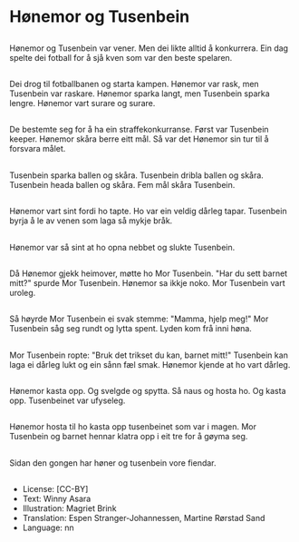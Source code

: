 # Hønemor og Tusenbein

##
Hønemor og Tusenbein var vener. Men dei likte alltid å konkurrera. Ein dag spelte dei fotball for å sjå kven som var den beste spelaren.

##
Dei drog til fotballbanen og starta kampen. Hønemor var rask, men Tusenbein var raskare. Hønemor sparka langt, men Tusenbein sparka lengre. Hønemor vart surare og surare.

##
De bestemte seg for å ha ein straffekonkurranse. Først var Tusenbein keeper. Hønemor skåra berre eitt mål. Så var det Hønemor sin tur til å forsvara målet.

##
Tusenbein sparka ballen og skåra. Tusenbein dribla ballen og skåra. Tusenbein heada ballen og skåra. Fem mål skåra Tusenbein.

##
Hønemor vart sint fordi ho tapte. Ho var ein veldig dårleg tapar. Tusenbein byrja å le av venen som laga så mykje bråk.

##
Hønemor var så sint at ho opna nebbet og slukte Tusenbein.

##
Då Hønemor gjekk heimover, møtte ho Mor Tusenbein. "Har du sett barnet mitt?" spurde Mor Tusenbein. Hønemor sa ikkje noko. Mor Tusenbein vart uroleg.

##
Så høyrde Mor Tusenbein ei svak stemme: "Mamma, hjelp meg!" Mor Tusenbein såg seg rundt og lytta spent. Lyden kom frå inni høna.

##
Mor Tusenbein ropte: "Bruk det trikset du kan, barnet mitt!" Tusenbein kan laga ei dårleg lukt og ein sånn fæl smak. Hønemor kjende at ho vart dårleg.

##
Hønemor kasta opp. Og svelgde og spytta. Så naus og hosta ho. Og kasta opp. Tusenbeinet var ufyseleg.

##
Hønemor hosta til ho kasta opp tusenbeinet som var i magen. Mor Tusenbein og barnet hennar klatra opp i eit tre for å gøyma seg.

##
Sidan den gongen har høner og tusenbein vore fiendar.

##
* License: [CC-BY]
* Text: Winny Asara
* Illustration: Magriet Brink
* Translation: Espen Stranger-Johannessen, Martine Rørstad Sand
* Language: nn
